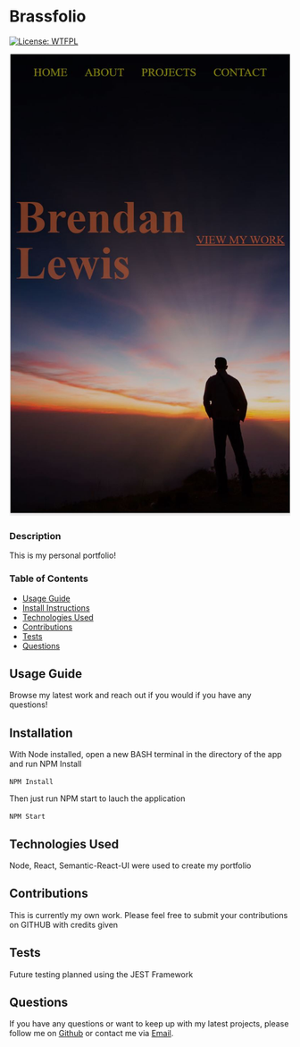 # Brassfolio

[![License: WTFPL](https://img.shields.io/badge/License-WTFPL-brightgreen.svg)](http://www.wtfpl.net/about/)

![Team Profile Generator](./client/public/images/finalscreen/portfolioScreen.JPG)

### Description

This is my personal portfolio!

### Table of Contents

- [Usage Guide](#Usage-Guide)
- [Install Instructions](#Installation)
- [Technologies Used](#Technologies-Used)
- [Contributions](#Contributions)
- [Tests](#Tests)
- [Questions](#Questions)

## Usage Guide

Browse my latest work and reach out if you would if you have any questions!

## Installation

With Node installed, open a new BASH terminal in the directory of the app and run NPM Install

`NPM Install`

Then just run NPM start to lauch the application

`NPM Start`

## Technologies Used

Node, React, Semantic-React-UI were used to create my portfolio

## Contributions

This is currently my own work. Please feel free to submit your contributions on GITHUB with credits given

## Tests

Future testing planned using the JEST Framework

## Questions

If you have any questions or want to keep up with my latest projects, please follow me on [Github](http://www.github.com/operationBrass) or contact me via [Email](mr.brn.lewis@outlook.com).
